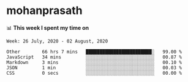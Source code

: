 # mohanprasath

📊 **This week I spent my time on**
<!--START_SECTION:waka-->
```text
Week: 26 July, 2020 - 02 August, 2020

Other        66 hrs 7 mins   ████████████████████████░   99.00 % 
JavaScript   34 mins         ░░░░░░░░░░░░░░░░░░░░░░░░░   00.87 % 
Markdown     3 mins          ░░░░░░░░░░░░░░░░░░░░░░░░░   00.10 % 
JSON         1 min           ░░░░░░░░░░░░░░░░░░░░░░░░░   00.03 % 
CSS          0 secs          ░░░░░░░░░░░░░░░░░░░░░░░░░   00.00 %
```
<!--END_SECTION:waka-->